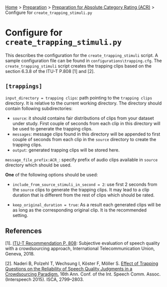 [Home](../README.md) > [Preparation](preparation.md) > [Preparation for Absolute Category Rating (ACR)](prep_acr.md) > Configure for `create_trapping_stimuli.py`
 
 # Configure for `create_trapping_stimuli.py`
 
 This describes the configuration for the `create_trapping_stimuli` script. A sample configuration file can be found in `configurations\trapping.cfg`.
 The `create_trapping_stimuli` script creates the trapping clips based on the section 6.3.8 of the ITU-T P.808 [1] and [2].
  
 ## `[trappings]`
 `input_directory = trapping clips`: path pointing to the `trapping clips` directory. It is relative to the current working directory. 
 The directory should contain following subdirectories:
 * `source`: it should contains fair distributions of clips from your dataset under study. First couple of seconds from
 each clip in this directory will be used to generate the trapping clips.
 * `messages`: message clips found in this directory will be appended to first couple of seconds from each clip in the 
 `source` directory to create the trapping clips.
 * `output`: generated trapping clips will be stored here.
 
 `message_file_prefix:ACR_`: specify prefix of audio clips available in `source` directory which should be used.
  
 **One** of the following options should be used:
 
 * `include_from_source_stimuli_in_second = 2`: use first 2 seconds from the `source` clips to generate the trapping clips.
 It may lead to a clip duration that is different from the rest of clips which should be rated. 
 
 * `keep_original_duration = true`: As a result each generated clips will be as long as the corresponding original clip.
 It is the recommended setting.    
 
 
 
 ## References
[1]. [ITU-T Recommendation P. 808](https://www.itu.int/rec/T-REC-P.808/en): Subjective evaluation of speech quality with a crowdsourcing approach, International Telecommunication Union, Geneva, 2018.

[2]. Naderi B, Polzehl T, Wechsung I, Köster F, Möller S. [Effect of Trapping Questions on the Reliability of Speech Quality Judgments in a Crowdsourcing Paradigm.](https://www.isca-speech.org/archive/interspeech_2015/papers/i15_2799.pdf) 16th Ann. Conf. of the Int. Speech Comm. Assoc. (Interspeech 2015). ISCA, 2799–2803.


 
 